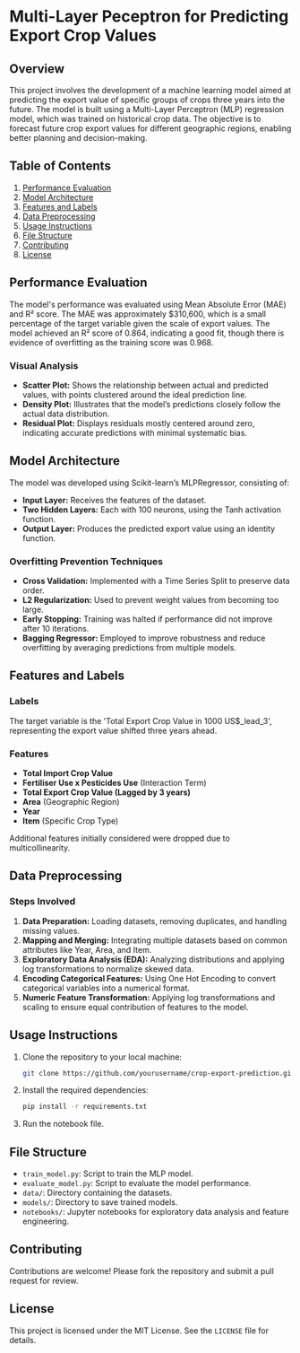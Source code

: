 
# Multi-Layer Peceptron for Predicting Export Crop Values

## Overview

This project involves the development of a machine learning model aimed at predicting the export value of specific groups of crops three years into the future. The model is built using a Multi-Layer Perceptron (MLP) regression model, which was trained on historical crop data. The objective is to forecast future crop export values for different geographic regions, enabling better planning and decision-making.

## Table of Contents

1. [Performance Evaluation](#performance-evaluation)
2. [Model Architecture](#model-architecture)
3. [Features and Labels](#features-and-labels)
4. [Data Preprocessing](#data-preprocessing)
5. [Usage Instructions](#usage-instructions)
6. [File Structure](#file-structure)
7. [Contributing](#contributing)
8. [License](#license)

## Performance Evaluation

The model's performance was evaluated using Mean Absolute Error (MAE) and R² score. The MAE was approximately $310,600, which is a small percentage of the target variable given the scale of export values. The model achieved an R² score of 0.864, indicating a good fit, though there is evidence of overfitting as the training score was 0.968.

### Visual Analysis
- **Scatter Plot:** Shows the relationship between actual and predicted values, with points clustered around the ideal prediction line.
- **Density Plot:** Illustrates that the model’s predictions closely follow the actual data distribution.
- **Residual Plot:** Displays residuals mostly centered around zero, indicating accurate predictions with minimal systematic bias.

## Model Architecture

The model was developed using Scikit-learn’s MLPRegressor, consisting of:
- **Input Layer:** Receives the features of the dataset.
- **Two Hidden Layers:** Each with 100 neurons, using the Tanh activation function.
- **Output Layer:** Produces the predicted export value using an identity function.

### Overfitting Prevention Techniques
- **Cross Validation:** Implemented with a Time Series Split to preserve data order.
- **L2 Regularization:** Used to prevent weight values from becoming too large.
- **Early Stopping:** Training was halted if performance did not improve after 10 iterations.
- **Bagging Regressor:** Employed to improve robustness and reduce overfitting by averaging predictions from multiple models.

## Features and Labels

### Labels
The target variable is the 'Total Export Crop Value in 1000 US$_lead_3', representing the export value shifted three years ahead.

### Features
- **Total Import Crop Value**
- **Fertiliser Use x Pesticides Use** (Interaction Term)
- **Total Export Crop Value (Lagged by 3 years)**
- **Area** (Geographic Region)
- **Year**
- **Item** (Specific Crop Type)

Additional features initially considered were dropped due to multicollinearity.

## Data Preprocessing

### Steps Involved
1. **Data Preparation:** Loading datasets, removing duplicates, and handling missing values.
2. **Mapping and Merging:** Integrating multiple datasets based on common attributes like Year, Area, and Item.
3. **Exploratory Data Analysis (EDA):** Analyzing distributions and applying log transformations to normalize skewed data.
4. **Encoding Categorical Features:** Using One Hot Encoding to convert categorical variables into a numerical format.
5. **Numeric Feature Transformation:** Applying log transformations and scaling to ensure equal contribution of features to the model.

## Usage Instructions

1. Clone the repository to your local machine:
   ```bash
   git clone https://github.com/yourusername/crop-export-prediction.git
   ```
2. Install the required dependencies:
   ```bash
   pip install -r requirements.txt
   ```
3. Run the notebook file.

   
## File Structure

- `train_model.py`: Script to train the MLP model.
- `evaluate_model.py`: Script to evaluate the model performance.
- `data/`: Directory containing the datasets.
- `models/`: Directory to save trained models.
- `notebooks/`: Jupyter notebooks for exploratory data analysis and feature engineering.

## Contributing

Contributions are welcome! Please fork the repository and submit a pull request for review.

## License

This project is licensed under the MIT License. See the `LICENSE` file for details.
